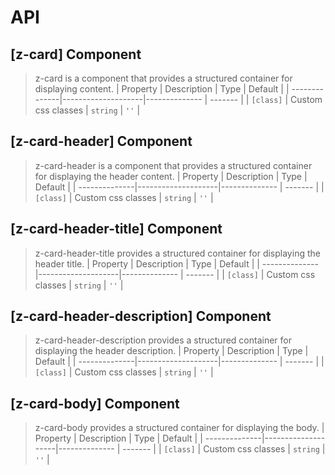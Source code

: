 # API

## [z-card] <span class="api-type-label component">Component</span>

> z-card is a component that provides a structured container for displaying content.
> | Property | Description | Type | Default |
> | --------------|--------------------|-------------- | ------- |
> | `[class]` | Custom css classes | `string` | `''` |

## [z-card-header] <span class="api-type-label component">Component</span>

> z-card-header is a component that provides a structured container for displaying the header content.
> | Property | Description | Type | Default |
> | --------------|--------------------|-------------- | ------- |
> | `[class]` | Custom css classes | `string` | `''` |

## [z-card-header-title] <span class="api-type-label component">Component</span>

> z-card-header-title provides a structured container for displaying the header title.
> | Property | Description | Type | Default |
> | --------------|--------------------|-------------- | ------- |
> | `[class]` | Custom css classes | `string` | `''` |

## [z-card-header-description] <span class="api-type-label component">Component</span>

> z-card-header-description provides a structured container for displaying the header description.
> | Property | Description | Type | Default |
> | --------------|--------------------|-------------- | ------- |
> | `[class]` | Custom css classes | `string` | `''` |

## [z-card-body] <span class="api-type-label component">Component</span>

> z-card-body provides a structured container for displaying the body.
> | Property | Description | Type | Default |
> | --------------|--------------------|-------------- | ------- |
> | `[class]` | Custom css classes | `string` | `''` |
